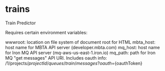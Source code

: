 trains
======

Train Predictor

Requires certain environment variables:

wwwroot: location on file system of document root for HTML 
mbta_host: host name for MBTA API server (developer.mbta.com)
mq_host: host name for Iron MQ API server (mq-aws-us-east-1.iron.io)
mq_path: path for Iron MQ "get messages" API URI. Includes oauth info: 
   /1/projects/${projectId}/queues/train/messages?oauth=${oauthToken}
